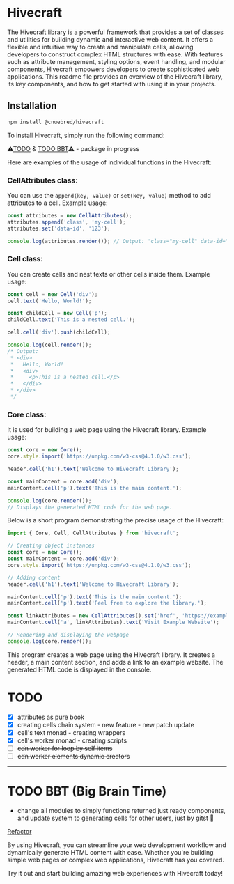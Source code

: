# Hivecraft

The Hivecraft library is a powerful framework that provides a set of classes and utilities for building dynamic and interactive web content. It offers a flexible and intuitive way to create and manipulate cells, allowing developers to construct complex HTML structures with ease. With features such as attribute management, styling options, event handling, and modular components, Hivecraft empowers developers to create sophisticated web applications. This readme file provides an overview of the Hivecraft library, its key components, and how to get started with using it in your projects.

## Installation
```sh
npm install @cnuebred/hivecraft
```
To install Hivecraft, simply run the following command:

⚠[TODO](#todo) & [TODO BBT](#todo-bbt-big-brain-time)⚠ - package in progress

Here are examples of the usage of individual functions in the Hivecraft:
### CellAttributes class:

You can use the `append(key, value)` or `set(key, value)` method to add attributes to a cell.
Example usage:
```ts
const attributes = new CellAttributes();
attributes.append('class', 'my-cell');
attributes.set('data-id', '123');

console.log(attributes.render()); // Output: 'class="my-cell" data-id="123"'
```
### Cell class:

You can create cells and nest texts or other cells inside them.
Example usage:
```ts
const cell = new Cell('div');
cell.text('Hello, World!');

const childCell = new Cell('p');
childCell.text('This is a nested cell.');

cell.cell('div').push(childCell);

console.log(cell.render());
/* Output:
 * <div>
 *   Hello, World!
 *   <div>
 *     <p>This is a nested cell.</p>
 *   </div>
 * </div>
 */
 ```
### Core class:

It is used for building a web page using the Hivecraft library.
Example usage:
```ts
const core = new Core();
core.style.import('https://unpkg.com/w3-css@4.1.0/w3.css');

header.cell('h1').text('Welcome to Hivecraft Library');

const mainContent = core.add('div');
mainContent.cell('p').text('This is the main content.');

console.log(core.render());
// Displays the generated HTML code for the web page.
```
Below is a short program demonstrating the precise usage of the Hivecraft:

```ts
import { Core, Cell, CellAttributes } from 'hivecraft';

// Creating object instances
const core = new Core();
const mainContent = core.add('div');
core.style.import('https://unpkg.com/w3-css@4.1.0/w3.css');

// Adding content
header.cell('h1').text('Welcome to Hivecraft Library');

mainContent.cell('p').text('This is the main content.');
mainContent.cell('p').text('Feel free to explore the library.');

const linkAttributes = new CellAttributes().set('href', 'https://example.com');
mainContent.cell('a', linkAttributes).text('Visit Example Website');

// Rendering and displaying the webpage
console.log(core.render());
```

This program creates a web page using the Hivecraft library. It creates a header, a main content section, and adds a link to an example website. The generated HTML code is displayed in the console.

# TODO
- [x] attributes as pure book
- [x] creating cells chain system - new feature - new patch update
- [x] cell's text monad - creating wrappers
- [x] cell's worker monad - creating scripts
- [ ] ~~cdn worker for loop by self items~~
- [ ] ~~cdn worker elements dynamic creators~~
--- 
# TODO BBT (Big Brain Time)
 - change all modules to simply functions returned just ready components, and update system to generating cells for other users, just by gitst :thinking:

[Refactor](./refactor.md)

By using Hivecraft, you can streamline your web development workflow and dynamically generate HTML content with ease. Whether you're building simple web pages or complex web applications, Hivecraft has you covered.

Try it out and start building amazing web experiences with Hivecraft today!